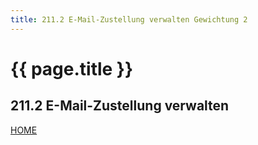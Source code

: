 ```yaml
---
title: 211.2 E-Mail-Zustellung verwalten Gewichtung 2
---
```


# {{ page.title }}

## 211.2 E-Mail-Zustellung verwalten

[HOME](./)
